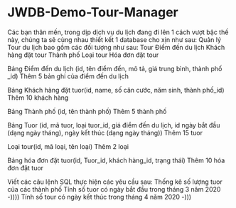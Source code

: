 # JWDB-Demo-Tour-Manager
Các bạn thân mến, trong dịp dịch vụ du lịch đang đi lên 1 cách vượt bậc thế này, chúng ta sẽ cùng nhau thiết kết 1 database cho xịn như sau:
Quản lý Tour du lịch bao gồm các đối tượng như sau:
Tour
Điểm đến du lịch
Khách hàng đặt tour
Thành phố
Loại tour
Hóa đơn đặt tour

Bảng Điểm đến du lịch (id, tên điểm đến, mô tả, giá trung bình, thành phố _id)
Thêm 5 bản ghi của điểm đến du lịch

Bảng Khách hàng đặt tuor(id, name, số căn cước, năm sinh, thành phố_id)
Thêm 10 khách hàng

Bảng Thành phố (id, tên thành phố)
Thêm 5 thành phố


Bảng Tuor (id, mã tuor, loại tuor_id, giá điểm đến du lịch, id ngày bắt đầu (dạng ngày tháng), ngày kết thúc (dạng ngày tháng))
Thêm 15 tuor

Loại tour(id, mã loại, tên loại)
Thêm 2 loại

Bảng hóa đơn đặt tuor(id, Tuor_id, khách hàng_id, trạng thái)
Thêm 10 hóa đơn đặt tuor


Viết các câu lệnh SQL thực hiện các yêu cầu sau:
Thống kê số lượng tuor của các thành phố
Tính số tuor có ngày bắt đầu trong tháng 3 năm 2020 -))))
Tính số tour có ngày kết thúc trong tháng 4 năm 2020 -)))
